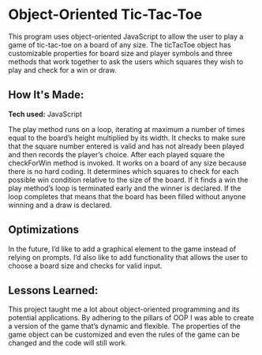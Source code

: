 # Object-Oriented Tic-Tac-Toe
This program uses object-oriented JavaScript to allow the user to play a game of tic-tac-toe on a board of any size. The ticTacToe object has customizable properties for board size and player symbols and three methods that work together to ask the users which squares they wish to play and check for a win or draw.

## How It's Made:

**Tech used:** JavaScript

The play method runs on a loop, iterating at maximum a number of times equal to the board’s height multiplied by its width. It checks to make sure that the square number entered is valid and has not already been played and then records the player’s choice. After each played square the checkForWin method is invoked. It works on a board of any size because there is no hard coding. It determines which squares to check for each possible win condition relative to the size of the board. If it finds a win the play method’s loop is terminated early and the winner is declared. If the loop completes that means that the board has been filled without anyone winning and a draw is declared.

## Optimizations

In the future, I’d like to add a graphical element to the game instead of relying on prompts. I’d also like to add functionality that allows the user to choose a board size and checks for valid input.

## Lessons Learned:

This project taught me a lot about object-oriented programming and its potential applications. By adhering to the pillars of OOP I was able to create a version of the game that’s dynamic and flexible. The properties of the game object can be customized and even the rules of the game can be changed and the code will still work.
